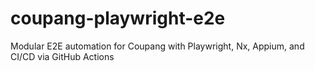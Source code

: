 # coupang-playwright-e2e
Modular E2E automation for Coupang with Playwright, Nx, Appium, and CI/CD via GitHub Actions
